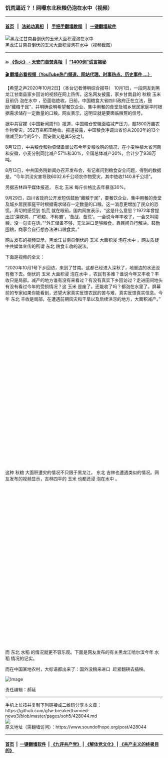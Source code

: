 ### 饥荒逼近？！网曝东北秋粮仍泡在水中（视频）
------------------------

#### [首页](https://github.com/gfw-breaker/banned-news3/blob/master/README.md) &nbsp;&nbsp;|&nbsp;&nbsp; [法轮功真相](https://github.com/begood0513/basic/blob/master/README.md)  &nbsp;&nbsp;|&nbsp;&nbsp; [手把手翻墙教程](https://github.com/gfw-breaker/guides/wiki)  &nbsp;&nbsp;|&nbsp;&nbsp; [一键翻墙软件](https://github.com/gfw-breaker/nogfw/blob/master/README.md)  



<div><img alt="黑龙江甘南县倒伏的玉米大面积浸泡在水中" src="https://img.soundofhope.org/2020-10/wuhanfeiyan_2020-10-02_1-1601650206751.jpg"/>
<br/><figcaption class="caption">
 黑龙江甘南县倒伏的玉米大面积浸泡在水中（视频截图）
</figcaption></div><hr/>

#### 💥 [《伪火》 - 天安门自焚真相 ](http://158.247.195.190:10000/videos/blog/weihuo.html)&nbsp; |&nbsp; [“1400例”谎言揭秘  ](http://158.247.195.190:10000/videos/blog/jiexi1400.html)

#### [ 🎬  翻墙必看视频（YouTube热门频道、网站代理、时事热点、历史事件 ...）](https://github.com/gfw-breaker/links/blob/master/banned.md)

<div><div class="Content__Wrapper sc-1bvya0-0 grZQxZ">
 <p class="meta-top">
  <span class="meta">
   【希望之声2020年10月2日】（本台记者傅明综合报导）
  </span>
  10月1日，一段网友到黑龙江甘南县家乡回访的视频在网上热传。这名网友披露，家乡甘南县的
  <ok href="/term/336025">
   秋粮
  </ok>
  <ok href="/term/32827">
   玉米
  </ok>
  目前仍
  <ok href="/term/389056">
   泡在水中
  </ok>
  ，恐面临绝收。日前，中国粮食大省四川政府正在立法，鼓励“藏粮于民”，并明确说明希望餐饮企业、集中用餐的食堂及城乡居民家庭平时根据需求储存一定数量的口粮。网友表示，这明显就是要面临粮荒的信号。
 </p>
 <p>
  据中共官媒《中国新闻周刊》报道，中国粮仓安徽面临减产压力，超1800万亩农作物受灾，352万亩稻田绝收。报道披露，中国粮食净调出省份从2003年的13个缩减至如今的5个，而安徽又是其5分之1。
 </p>
 <div class="AD_Embed__Wrap-sc-1xslmin-0 igMuqX module desktop">
  <div>
  </div>
 </div>
 <p>
  8月12日，中共粮食和物资储备局公布今年夏粮收购的情况，在小麦种植大省河南和安徽，小麦分别同比减产57%和30%，全国总体减产20%，合计少了938万吨。
 </p>
 <p>
  8月13日，中共国务院新闻办召开发布会，有记者问到粮食安全问题，得到的数据是，“今年洪涝灾害导致6032.6千公顷农作物受灾，其中绝收1140.8千公顷”。
 </p>
 <p>
  另据吉林四平媒体报道，
  <ok href="/term/63602">
   东北
  </ok>
  <ok href="/term/32827">
   玉米
  </ok>
  每斤价格比去年暴涨30%。
 </p>
 <p>
  9月29日，四川省政府公开发短信鼓励“藏粮于民”，要餐饮企业、集中用餐的食堂及城乡居民家庭平时根据需求储存一定数量的口粮。这一消息更增加了民众的恐慌，真切的感受到
  <ok href="/term/33674">
   饥荒
  </ok>
  就在眼前。国内网友表示，“这是什么意思？1972年曾提出过‘深挖洞、广积粮、不称霸’，‘备战、备荒’。一会说今年丰收了，一会又叫囤粮，没一句实在话。”“外汇储备不够，无法进口足够粮食，靠民间自行解决。鼓励囤粮，商家会自行想办法进口粮食卖。”
 </p>
 <p>
  网友发布的视频显示，黑龙江甘南县倒伏的
  <ok href="/term/32827">
   玉米
  </ok>
  大面积浸
  <ok href="/term/389056">
   泡在水中
  </ok>
  ，网友质疑中共媒体宣传的所谓
  <ok href="/term/63602">
   东北
  </ok>
  粮食丰收的说法。
 </p>
 <p>
  下面是视频的全文：
 </p>
 <p>
  “2020年10月1号下乡回访，来到了甘南。这都已经进入深秋了，地里边的水还没有撤下去。倒伏的
  <ok href="/term/32827">
   玉米
  </ok>
  大面积浸
  <ok href="/term/389056">
   泡在水中
  </ok>
  ，农民有多难？谁说今年又丰收？丰收只是局部。减产的地方谁有没有来看过？有没有真实下乡回访过？走进田间地头有没有看过今年的受损情况？这
  <ok href="/term/32827">
   玉米
  </ok>
  是废了。还能收了吗？都泡在水里了。屏幕前的专家如果你能看到，还望大家真实反馈农民的苦与难，真实反馈真实信息。今年
  <ok href="/term/63602">
   东北
  </ok>
  丰收是局部，在遭遇前期风灾和干旱以及后续洪涝的地方，大面积减产。”
 </p>
 <div class="soh-embed">
  <div class="soh-embed-inner">
   <div class="iframely-embed" style="max-width: 550px;">
    <div class="iframely-responsive" style="padding-bottom: 100%;">
    </div>
   </div>
  </div>
 </div>
 <p>
  这种
  <ok href="/term/336025">
   秋粮
  </ok>
  大面积遭灾的情况不只限于黑龙江，
  <ok href="/term/63602">
   东北
  </ok>
  吉林也遭遇类似的情况。网友发布的视频显示，吉林四平的
  <ok href="/term/32827">
   玉米
  </ok>
  也都还浸
  <ok href="/term/389056">
   泡在水中
  </ok>
  。
 </p>
 <div class="soh-embed">
  <div class="soh-embed-inner">
   <div class="iframely-embed" style="max-width: 550px;">
    <div class="iframely-responsive" style="padding-bottom: 100%;">
    </div>
   </div>
  </div>
 </div>
 <p>
  而
  <ok href="/term/63602">
   东北
  </ok>
  <ok href="/term/382501">
   水稻
  </ok>
  的情况就更不容乐观。下面是网友发布的有关黑龙江哈尔滨今年
  <ok href="/term/382501">
   水稻
  </ok>
  情况的记实。
 </p>
 <div class="soh-embed">
  <div class="soh-embed-inner">
   <div class="iframely-embed">
    <div class="iframely-responsive">
    </div>
   </div>
  </div>
 </div>
 <p>
  而在中国某地农村，大标语都出来了：国外没粮来进口  赶紧翻耕去插秧。
 </p>
 <p>
  <img alt="Image" src="https://pbs.twimg.com/media/EjPwhgvUcAAraGN?format=jpg&amp;name=small"/>
 </p>
 <p class="meta-btm">
  责任编辑：郝延
 </p>
</div>
</div>
<hr/>
手机上长按并复制下列链接或二维码分享本文章：<br/>
https://github.com/gfw-breaker/banned-news3/blob/master/pages/soh5/428044.md <br/>
<a href='https://github.com/gfw-breaker/banned-news3/blob/master/pages/soh5/428044.md'><img src='https://github.com/gfw-breaker/banned-news3/blob/master/pages/soh5/428044.md.png'/></a> <br/>
原文地址（需翻墙访问）：https://www.soundofhope.org/post/428044


------------------------
#### [首页](https://github.com/gfw-breaker/banned-news3/blob/master/README.md) &nbsp;|&nbsp; [一键翻墙软件](https://github.com/gfw-breaker/nogfw/blob/master/README.md) &nbsp;| [《九评共产党》](https://github.com/gfw-breaker/9ping.md/blob/master/README.md#九评之一评共产党是什么) | [《解体党文化》](https://github.com/gfw-breaker/jtdwh.md/blob/master/README.md) | [《共产主义的终极目的》](https://github.com/gfw-breaker/gczydzjmd.md/blob/master/README.md)


<img src='http://gfw-breaker.win/banned-news3/pages/soh5/428044.md' width='0px' height='0px'/>